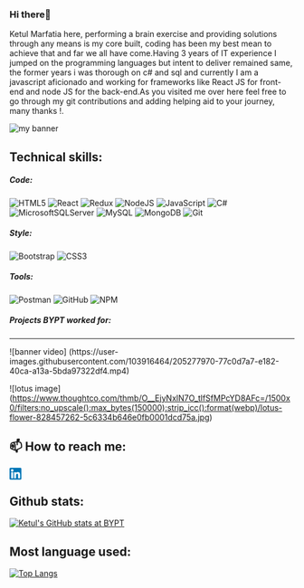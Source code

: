 ### Hi there👋
Ketul Marfatia here, performing a brain exercise and providing solutions through any means is my core built, coding has been my best mean to achieve that and far we all have come.Having 3 years of IT experience I jumped on the programming languages but intent to deliver remained same, the former years i was thorough on c# and sql and currently I am a javascript aficionado and working for frameworks like React JS for front-end and node JS for the back-end.As you visited me over here feel free to go through my git contributions and adding helping aid to your journey, many thanks !.

<p>
<img src='https://user-images.githubusercontent.com/103916464/203501896-23b2e34e-b8da-41de-92eb-fbf90526a96f.png' alt='my banner'>

<!-- <img src='/Users/apple/Documents/1668689669256.jpg' alt='my banner'> -->  
</p>

## Technical skills:

##### Code:
![HTML5](https://img.shields.io/badge/html5-%23E34F26.svg?style=for-the-badge&logo=html5&logoColor=white) ![React](https://img.shields.io/badge/react-%2320232a.svg?style=for-the-badge&logo=react&logoColor=%2361DAFB)  ![Redux](https://img.shields.io/badge/redux-%23593d88.svg?style=for-the-badge&logo=redux&logoColor=white)  ![NodeJS](https://img.shields.io/badge/node.js-6DA55F?style=for-the-badge&logo=node.js&logoColor=white) ![JavaScript](https://img.shields.io/badge/javascript-%23323330.svg?style=for-the-badge&logo=javascript&logoColor=%23F7DF1E) ![C#](https://img.shields.io/badge/c%23-%23239120.svg?style=for-the-badge&logo=c-sharp&logoColor=white) ![MicrosoftSQLServer](https://img.shields.io/badge/Microsoft%20SQL%20Sever-CC2927?style=for-the-badge&logo=microsoft%20sql%20server&logoColor=white) ![MySQL](https://img.shields.io/badge/mysql-%2300f.svg?style=for-the-badge&logo=mysql&logoColor=white) ![MongoDB](https://img.shields.io/badge/MongoDB-%234ea94b.svg?style=for-the-badge&logo=mongodb&logoColor=white) ![Git](https://img.shields.io/badge/git-%23F05033.svg?style=for-the-badge&logo=git&logoColor=white)

##### Style:
![Bootstrap](https://img.shields.io/badge/bootstrap-%23563D7C.svg?style=for-the-badge&logo=bootstrap&logoColor=white) ![CSS3](https://img.shields.io/badge/css3-%231572B6.svg?style=for-the-badge&logo=css3&logoColor=white)

##### Tools:
![Postman](https://img.shields.io/badge/Postman-FF6C37?style=for-the-badge&logo=postman&logoColor=white) ![GitHub](https://img.shields.io/badge/github-%23121011.svg?style=for-the-badge&logo=github&logoColor=white) ![NPM](https://img.shields.io/badge/NPM-%23000000.svg?style=for-the-badge&logo=npm&logoColor=white) 


##### Projects BYPT worked for:
----
<div>
![banner video] (https://user-images.githubusercontent.com/103916464/205277970-77c0d7a7-e182-40ca-a13a-5bda97322df4.mp4)
</div>


![lotus image] (https://www.thoughtco.com/thmb/O__EjyNxlN7O_tlfSfMPcYD8AFc=/1500x0/filters:no_upscale():max_bytes(150000):strip_icc():format(webp)/lotus-flower-828457262-5c6334b646e0fb0001dcd75a.jpg)



## 📫 How to reach me:
<div>
<a href='https://www.linkedin.com/in/ketul-marfatia/'><img align='left' src='https://raw.githubusercontent.com/Ketul-BYPT/Ketul-BYPT/main/images/linkedin.png' alt='icon | LinkedIn' width='21px'/></a>
</div>
<br/>

## Github stats:

[![Ketul's GitHub stats at BYPT](https://github-readme-stats.vercel.app/api?username=ketul-BYPT)](https://github.com/ketul-BYPT/github-readme-stats)

## Most language used:

[![Top Langs](https://github-readme-stats.vercel.app/api/top-langs/?username=ketul-BYPT)](https://github.com/ketul-BYPT/github-readme-stats)
<!--
**Ketul-BYPT/Ketul-BYPT** is a ✨ _special_ ✨ repository because its `README.md` (this file) appears on your GitHub profile.

Here are some ideas to get you started:

- 🔭 I’m currently working on ...
- 🌱 I’m currently learning ...
- 👯 I’m looking to collaborate on ...
- 🤔 I’m looking for help with ...
- 💬 Ask me about ...
- 📫 How to reach me: ...
- 😄 Pronouns: ...
- ⚡ Fun fact: ...
-->
